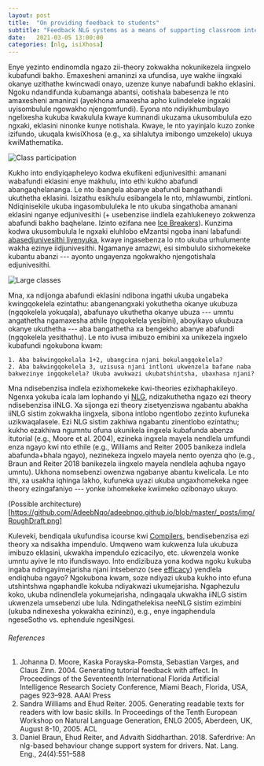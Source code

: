 ```yaml
---
layout: post
title:  "On providing feedback to students"
subtitle: "Feedback NLG systems as a means of supporting classroom interactions"
date:   2021-03-05 13:00:00
categories: [nlg, isiXhosa]
---
```


Enye yezinto endinomdla ngazo zii-theory zokwakha nokunikezela iingxelo kubafundi bakho. Emaxesheni amaninzi xa ufundisa, uye wakhe iingxaki okanye uzithathe kwincwadi onayo, uzenze kunye nabafundi bakho eklasini. Ngoku ndandifunda kubamanga abantsi, ootishala babesenza le nto amaxesheni amaninzi (ayekhona amaxesha apho kulindeleke ingxaki uyisombulule ngowakho njengomfundi). Eyona nto ndiyikhumbulayo ngelixesha kukuba kwakulula kwaye kumnandi ukuzama ukusombulula ezo ngxaki, eklasini ninonke kunye notishala. Kwaye, le nto yayinjalo kuzo zonke izifundo, ukuqala kwisiXhosa (e.g., xa sihlalutya imibongo umzekelo) ukuya kwiMathematika.

![Class participation](https://image.shutterstock.com/image-vector/questions-concept-flat-tiny-person-600w-1627675000.jpg)

Kukho into endiyiqapheleyo kodwa ekufikeni edjunivesithi: amanani wabafundi eklasini enye makhulu, into ethi kukho abafundi abangaqhelananga. Le nto ibangela abanye abafundi bangathandi ukuthetha eklasini. Isizathu esikhulu esibangela le nto, mhlawumbi, zintloni. Ndiqinisekile ukuba ingasombululeka le nto ukuba singathoba amanani eklasini nganye edjunivesithi (+ usebenzise iindlela ezahlukeneyo zokwenza abafundi bakho baqhelane. Izinto ezifana nee [Ice Breakers](https://en.wikipedia.org/wiki/Icebreaker_(facilitation))). Kunzima kodwa ukusombulula le ngxaki eluhlobo eMzantsi ngoba inani labafundi [abasedjunivesithi liyenyuka](https://www.sanews.gov.za/south-africa/more-south-africans-higher-education), kwaye ingasebenza lo nto ukuba urhulumente wakha ezinye iidjunivesithi. Ngamanye amazwi, esi simbululo sixhomekeke kubantu abanzi --- ayonto ungayenza ngokwakho njengotishala edjunivesithi.

![Large classes](https://image.shutterstock.com/image-vector/professor-writing-quantum-physics-formula-600w-1361866382.jpg)

Mna, xa ndijonga abafundi eklasini ndibona ingathi ukuba ungabeka kwingqokelela ezintathu: abangenangxaki yokuthetha okanye ukubuza (ngqokelela yokuqala), abafunayo ukuthetha okanye ubuza --- umntu angathetha ngamaxesha athile (ngqokelela yesibini), aboyikayo ukubuza okanye ukuthetha --- aba bangathetha xa bengekho abanye abafundi (ngqokelela yesithathu). Le nto ivusa imibuzo emibini xa unikezela ingxelo kubafundi ngokubona kwam:

	1. Aba bakwingqokelala 1+2, ubangcina njani bekulangqokelela?
	2. Aba bakwingqokelela 3, uzisusa njani intloni ukwenzela bafane naba bakwezinye ingqokelela? Ukuba awukwazi ukubatshintsha, ubaxhasa njani?

Mna ndisebenzisa indlela ezixhomekeke kwi-theories ezixhaphakileyo. Ngenxa yokuba icala lam lophando yi [NLG](https://en.wikipedia.org/wiki/Natural-language_generation), ndizakuthetha ngazo ezi theory ndisebenzisa iINLG. Xa sijonga ezi theory zisetyenziswa ngabantu abakha iiNLG sistim zokwakha iingxela, sibona intlobo ngentlobo zezinto kufuneka uzikwaqalasele. Ezi NLG sistim zakhiwa ngabantu zinentlobo ezintathu; kukho ezakhiwa ngumntu ofuna ukunikela iingxela kubafunda abenza itutorial (e.g., Moore et al. 2004), ezineka ingxela mayela nendlela umfundi enza ngayo kwi nto ethile (e.g., Williams and Reiter 2005 banikeza indlela abafunda+bhala ngayo), nezinekeza ingxelo mayela nento oyenza qho (e.g., Braun and Reiter 2018 banikezela iingxelo mayela nendlela aqhuba ngayo umntu). Ukhona nomsebenzi owenzwa ngabanye abantu kwelicala. Le nto ithi, xa usakha iqhinga lakho, kufuneka uyazi ukuba ungaxhomekeka ngee theory ezingafaniyo --- yonke ixhomekeke kwiimeko ozibonayo ukuyo.

(Possible architecture)[https://github.com/AdeebNqo/adeebnqo.github.io/blob/master/_posts/img/RoughDraft.png]

Kuleveki, bendiqala ukufundisa icourse kwi [Compilers](https://en.wikipedia.org/wiki/Compiler), bendisebenzisa ezi theory xa ndisakha impendulo. Umqweno wam kukwenza lula ukubuza imibuzo eklasini, ukwakha impendulo ezicacilyo, etc. ukwenzela wonke umntu ayive le nto ifundiswayo. Into endizibuza yona kodwa ngoku kukuba ingaba ndingayimejarisha njani intsebenzo (see [efficacy](https://en.wikipedia.org/wiki/Efficacy)) yendlela endiqhuba ngayo? Ngokubona kwam, soze ndiyazi ukuba kukho into efuna utshintshwa ngaphandle kokuba ndiyakwazi ukumejarisha. Ngaphezulu koko, ukuba ndinendlela yokumejarisha, ndingaqala ukwakha iiNLG sistim ukwenzela umsebenzi ube lula. Ndingathelekisa neeNLG sistim ezimbini (ukuba ndinexesha yokwakha ezininzi), e.g., enye ingaphendula ngeseSotho vs. ephendule ngesiNgesi.

###### References

1. Johanna D. Moore, Kaska Porayska-Pomsta, Sebastian Varges, and Claus Zinn. 2004. Generating tutorial feedback with affect. In Proceedings of the Seventeenth International Florida Artificial Intelligence Research Society Conference, Miami Beach, Florida, USA, pages 923–928. AAAI Press
2. Sandra Williams and Ehud Reiter. 2005. Generating readable texts for readers with low basic skills. In Proceedings of the Tenth European Workshop on Natural Language Generation, ENLG 2005, Aberdeen, UK, August 8-10, 2005. ACL
3. Daniel Braun, Ehud Reiter, and Advaith Siddharthan. 2018. Saferdrive: An nlg-based behaviour change support system for drivers. Nat. Lang. Eng., 24(4):551–588
